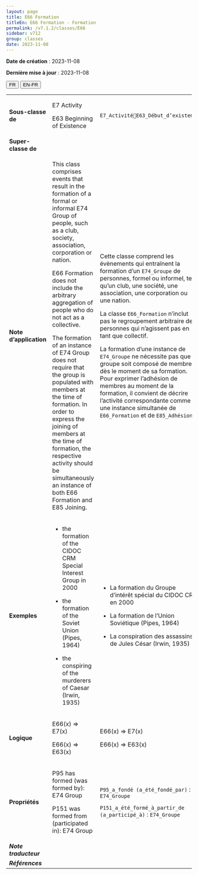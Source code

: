 ```yaml
---
layout: page
title: E66 Formation
titleEn: E66 Formation - Formation
permalink: /v7.1.2/classes/E66
sidebar: v712
group: classes
date: 2023-11-08
---
```


**Date de création** : 2023-11-08

**Dernière mise à jour** : 2023-11-08

<div class="lang-buttons">
 <button id="fr" class="activate">FR</button>
 <button id="en-fr">EN-FR</button>
</div>

<table>
<tbody>
<tr>
<td><strong>Sous-classe de</strong></td>
<td class="en">
<p>E7 Activity </p>
<p>E63 Beginning of Existence</p>
</td>
<td>
<p><code class="language-plaintext highlighter-rouge">E7_ActivitéE63_Début_d’existence</code></p>
</td>
</tr>
<tr>
<td><strong>Super-classe de</strong></td>
<td class="en">
</td>
<td>
</td>
</tr>
<tr>
<td><strong>Note d’application</strong></td>
<td class="en">
<p>This class comprises events that result in the formation of a formal or informal E74 Group of people, such as a club, society, association, corporation or nation. </p>
<p>E66 Formation does not include the arbitrary aggregation of people who do not act as a collective.</p>
<p>The formation of an instance of E74 Group does not require that the group is populated with members at the time of formation. In order to express the joining of members at the time of formation, the respective activity should be simultaneously an instance of both E66 Formation and E85 Joining.</p>
</td>
<td>
<p>Cette classe comprend les évènements qui entraînent la formation d’un <code class="language-plaintext highlighter-rouge">E74_Groupe</code> de personnes, formel ou informel, tel qu’un club, une société, une association, une corporation ou une nation.</p>
<p>La classe <code class="language-plaintext highlighter-rouge">E66_Formation</code> n’inclut pas le regroupement arbitraire de personnes qui n’agissent pas en tant que collectif.</p>
<p>La formation d’une instance de <code class="language-plaintext highlighter-rouge">E74_Groupe</code> ne nécessite pas que le groupe soit composé de membres dès le moment de sa formation. Pour exprimer l’adhésion de membres au moment de la formation, il convient de décrire l’activité correspondante comme une instance simultanée de <code class="language-plaintext highlighter-rouge">E66_Formation</code> et de <code class="language-plaintext highlighter-rouge">E85_Adhésion</code>.</p>
</td>
</tr>
<tr>
<td><strong>Exemples</strong></td>
<td class="en">
<ul>
<li><p>the formation of the CIDOC CRM Special Interest Group in 2000</p>
</li>
<li><p>the formation of the Soviet Union (Pipes, 1964)</p>
</li>
<li><p>the conspiring of the murderers of Caesar (Irwin, 1935)</p>
</li>
</ul>
</td>
<td>
<ul>
<li><p>La formation du Groupe d’intérêt spécial du CIDOC CRM en 2000</p>
</li>
<li><p>La formation de l’Union Soviétique (Pipes, 1964)</p>
</li>
<li><p>La conspiration des assassins de Jules César (Irwin, 1935)</p>
</li>
</ul>
</td>
</tr>
<tr>
<td><strong>Logique</strong></td>
<td class="en">
<p>E66(x) ⇒ E7(x)</p>
<p>E66(x) ⇒ E63(x) </p>
</td>
<td>
<p>E66(x) ⇒ E7(x)</p>
<p>E66(x) ⇒ E63(x) </p>
</td>
</tr>
<tr>
<td><strong>Propriétés</strong></td>
<td class="en">
<p>P95 has formed (was formed by): E74 Group</p>
<p>P151 was formed from (participated in): E74 Group</p>
</td>
<td>
<p><code class="language-plaintext highlighter-rouge">P95_a_fondé (a_été_fondé_par)</code> : <code class="language-plaintext highlighter-rouge">E74_Groupe</code> </p>
<p><code class="language-plaintext highlighter-rouge">P151_a_été_formé_à_partir_de (a_participé_à)</code> :  <code class="language-plaintext highlighter-rouge">E74_Groupe</code></p>
</td>
</tr>
<tr>
<td><strong><em>Note traducteur</em></strong></td>
<td colspan="2">
</td>
</tr>
<tr>
<td><strong><em>Références</em></strong></td>
<td colspan="2">
<p><em></em></p>
</td>
</tr>
</tbody>
</table>
